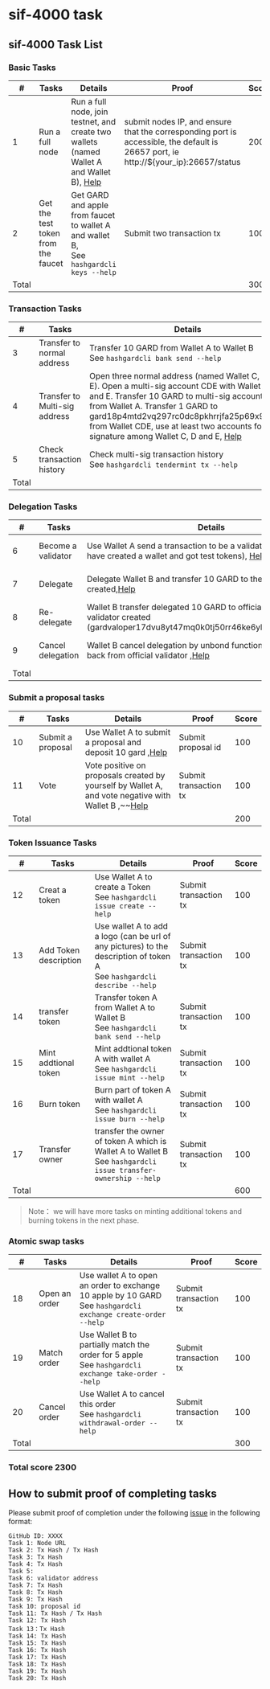 # sif-4000 task

## sif-4000 Task List

### Basic Tasks

| #     | Tasks                              | Details                                                      | Proof                                                        | Score |
| ----- | ---------------------------------- | ------------------------------------------------------------ | ------------------------------------------------------------ | ----- |
| 1     | Run a full node                    | Run a full node, join testnet, and create two wallets (named Wallet A and Wallet B), [Help](https://github.com/hashgard/testnets/tree/master/docs) | submit nodes IP, and ensure that the corresponding port is accessible, the default is 26657 port, ie http://${your_ip}:26657/status | 200   |
| 2     | Get the test token from the faucet | Get GARD and apple from faucet to wallet A and wallet B,<br />See `hashgardcli keys --help` | Submit two transaction tx                                    | 100   |
| Total |                                    |                                                              |                                                              | 300   |



### Transaction Tasks

| #     | Tasks                         | Details                                                      | Proof                 | Score |
| ----- | ----------------------------- | ------------------------------------------------------------ | --------------------- | ----- |
| 3     | Transfer to normal address    | Transfer 10 GARD from Wallet A to Wallet B <br />See `hashgardcli bank send --help` | Submit transaction tx | 100   |
| 4     | Transfer to Multi-sig address | Open three normal address (named Wallet C, D and E). Open a multi-sig account CDE with Wallet C, D and E. Transfer 10 GARD to multi-sig account CDE from Wallet A. Transfer 1 GARD to  gard18p4mtd2vq297rc0dc8pkhrrjfa25p69x9gqfvx from Wallet CDE, use at least two accounts for signature among Wallet C, D and E, [Help](https://github.com/hashgard/hashgard/blob/master/docs/cli/hashgardcli/bank/multisign.md) | Submit transaction tx | 300   |
| 5     | Check transaction history     | Check multi-sig transaction history<br />See `hashgardcli tendermint tx --help` |                       |       |
| Total |                               |                                                              |                       | 400   |



### Delegation Tasks

| #     | Tasks              | Details                                                      | Proof                    | Score |
| ----- | ------------------ | ------------------------------------------------------------ | ------------------------ | ----- |
| 6     | Become a validator | Use Wallet A send a transaction to be a validator ( make sure you have created a wallet and got test tokens), [Help](https://github.com/hashgard/testnets/blob/master/docs/create-validator.md) | Submit validator address | 200   |
| 7     | Delegate           | Delegate Wallet B and transfer 10 GARD to the validator you created,[Help](<https://github.com/hashgard/testnets/blob/master/docs/delegate.md>) | Submit transaction tx    | 100   |
| 8     | Re-delegate        | Wallet B transfer delegated 10 GARD to official validator from validator created (gardvaloper17dvu8yt47mq0k0tj50rr46ke6yh4g8dzvvld6l),[Help](<https://github.com/hashgard/testnets/blob/master/docs/redelegate.md>) | Submit transaction tx    | 100   |
| 9     | Cancel delegation  | Wallet B cancel delegation by unbond function to get 10 GARD back from official validator ,[Help](<https://github.com/hashgard/testnets/blob/master/docs/unbond.md>) | Submit transaction tx    | 100   |
| Total |                    |                                                              |                          | 500   |



### Submit a proposal tasks

| #     | Tasks             | Details                                                      | Proof                 | Score |
| ----- | ----------------- | ------------------------------------------------------------ | --------------------- | ----- |
| 10    | Submit a proposal | Use Wallet A to submit a proposal and deposit 10 gard ,[Help](https://github.com/hashgard/testnets/blob/master/docs/submit-proposal.md) | Submit proposal id    | 100   |
| 11    | Vote              | Vote positive on proposals created by yourself by Wallet A, and vote negative with Wallet B ,~~[Help](<https://github.com/hashgard/testnets/blob/master/docs/vote.md>) | Submit transaction tx | 100   |
| Total |                   |                                                              |                       | 200   |



### Token Issuance Tasks

| #     | Tasks                 | Details                                                      | Proof                 | Score |
| ----- | --------------------- | ------------------------------------------------------------ | --------------------- | ----- |
| 12    | Creat a token         | Use Wallet A to create a Token <br />See `hashgardcli issue create --help` | Submit transaction tx | 100   |
| 13    | Add Token description | Use wallet A to add a logo (can be url of any pictures) to the description of token A <br />See `hashgardcli describe --help` | Submit transaction tx | 100   |
| 14    | transfer token        | Transfer token A from Wallet A to Wallet B <br />See `hashgardcli bank send --help` | Submit transaction tx | 100   |
| 15    | Mint addtional token  | Mint addtional token A with wallet A<br />See `hashgardcli issue mint --help` | Submit transaction tx | 100   |
| 16    | Burn token            | Burn part of token A with wallet A <br />See `hashgardcli issue burn --help` | Submit transaction tx | 100   |
| 17    | Transfer owner        | transfer the owner of token A which is Wallet A to Wallet B<br />See `hashgardcli issue transfer-ownership --help` | Submit transaction tx | 100   |
| Total |                       |                                                              |                       | 600   |

>Note： we will have more tasks on minting additional tokens and burning tokens in the next phase.

### Atomic swap tasks

| #     | Tasks         | Details                                                      | Proof                 | Score |
| ----- | ------------- | ------------------------------------------------------------ | --------------------- | ----- |
| 18    | Open an order | Use wallet A to open an order to exchange 10 apple by 10 GARD<br />See `hashgardcli exchange create-order --help` | Submit transaction tx | 100   |
| 19    | Match order   | Use Wallet B to partially match the order for 5 apple  <br />See `hashgardcli exchange take-order --help` | Submit transaction tx | 100   |
| 20    | Cancel order  | Use Wallet A to cancel this order  <br />See `hashgardcli withdrawal-order --help` | Submit transaction tx | 100   |
| Total |               |                                                              |                       | 300   |

### Total score 2300

## How to submit proof of completing tasks

Please submit proof of completion under the following [issue](https://github.com/hashgard/testnets/issues/11) in the following format:

```plain
GitHub ID: XXXX
Task 1: Node URL
Task 2: Tx Hash / Tx Hash
Task 3: Tx Hash
Task 4: Tx Hash
Task 5: 
Task 6: validator address
Task 7: Tx Hash
Task 8: Tx Hash
Task 9: Tx Hash
Task 10: proposal id
Task 11: Tx Hash / Tx Hash
Task 12: Tx Hash
Task 13：Tx Hash
Task 14: Tx Hash
Task 15: Tx Hash
Task 16: Tx Hash
Task 17: Tx Hash
Task 18: Tx Hash
Task 19: Tx Hash
Task 20: Tx Hash
```
